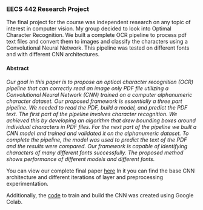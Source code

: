 ### EECS 442 Research Project
The final project for the course was independent research on any topic of interest in computer vision.  My group decided to look into Optimal Character Recognition.  We built a complete OCR pipeline to process pdf text files and convert them to images and classify the characters using a Convolutional Neural Network.  This pipeline was tested on different fonts and with different CNN architectures.

#### Abstract
*Our goal in this paper is to propose an optical character recognition (OCR) pipeline that can correctly read an image only PDF file utilizing a Convolutional Neural Network (CNN) trained on a computer alphanumeric character dataset. Our proposed framework is essentially a three part pipeline.  We needed to read the PDF, build a model, and predict the PDF text.  The first part of the pipeline involves character recognition.  We achieved this by developing an algorithm that drew bounding boxes around individual characters in PDF files.  For the next part of the pipeline we built a CNN model and trained and validated it on the alphanumeric dataset.  To complete the pipeline, the model was used to predict the text of the PDF and the results were compared.  Our framework is capable of identifying characters of many different fonts successfully.  The proposed method shows performance of different models and different fonts.*

You can view our complete final paper [here](./EECS442_FinalProject.pdf) In it you can find the base CNN architecture and different iterations of layer and preprocessing experimentation.

Additionally, the [code](./CNN.ipynb) to train and build the CNN was created using Google Colab.
